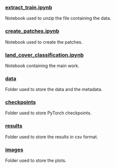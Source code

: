 ### [extract_train.ipynb](./extract_train.ipynb)
Notebook used to unzip the file containing the data.

### [create_patches.ipynb](./create_patches.ipynb)
Notebook used to create the patches.

### [land_cover_classification.ipynb](./land_cover_classification.ipynb)
Notebook containing the main work.

### [data](./data)
Folder used to store the data and the metadata.

### [checkpoints](./checkpoints)
Folder used to store PyTorch checkpoints.

### [results](./results)
Folder used to store the results in csv format.

### [images](./images)
Folder used to store the plots.
